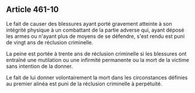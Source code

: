 Article 461-10
----
Le fait de causer des blessures ayant porté gravement atteinte à son intégrité
physique à un combattant de la partie adverse qui, ayant déposé les armes ou
n'ayant plus de moyens de se défendre, s'est rendu est puni de vingt ans de
réclusion criminelle.

La peine est portée à trente ans de réclusion criminelle si les blessures ont
entraîné une mutilation ou une infirmité permanente ou la mort de la victime
sans intention de la donner.

Le fait de lui donner volontairement la mort dans les circonstances définies au
premier alinéa est puni de la réclusion criminelle à perpétuité.
